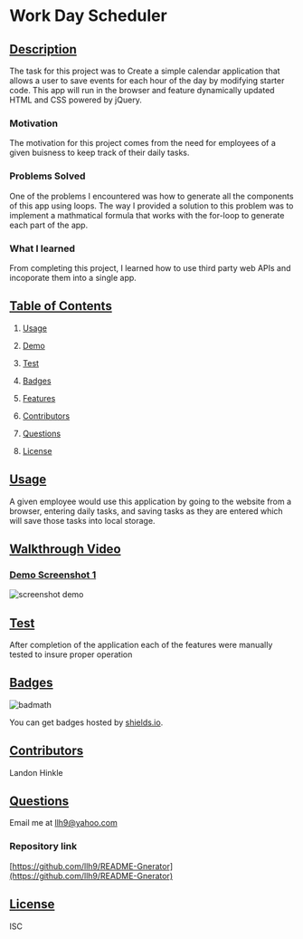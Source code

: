 # Work Day Scheduler 

    
## [Description](#description)
    
The task for this project was to Create a simple calendar application that allows a user to save events for each hour of the day by modifying starter code. This app will run in the browser and feature dynamically updated HTML and CSS powered by jQuery.
    
### Motivation
    
The motivation for this project comes from the need for employees of a given buisness to keep track of their daily tasks. 
    
### Problems Solved 
    
One of the problems I encountered was how to generate all the components of this app using loops. The way I provided a solution to this problem was to implement a mathmatical formula that works with the for-loop to generate each part of the app. 
    
### What I learned 
    
From completing this project, I learned how to use third party web APIs and incoporate them into a single app. 
    
## [Table of Contents](#table-of-contents)
    
1. [Usage](#usage)
    
1. [Demo](#demo)
    
1. [Test](#test)
    
1. [Badges](#badges)
    
1. [Features](#features)
    
1. [Contributors](#contributors)
    
1. [Questions](#questions)
    
1. [License](#license)
    
## [Usage](#usage)
    
A given employee would use this application by going to the website from a browser, entering daily tasks, and saving tasks as they are entered which will save those tasks into local storage. 
    
## [Walkthrough Video](https://watch.screencastify.com/v/U2QpCko7skGyMEGyo3ZA)
    
### [Demo Screenshot 1](#demo-screenshot-1)
    
![screenshot demo ](./SS1.PNG)
    
## [Test](#test)
    
After completion of the application each of the features were manually tested to insure proper operation
    
## [Badges](#badges)
    
![badmath](https://img.shields.io/github/languages/top/nielsenjared/badmath)
    
You can get badges hosted by [shields.io](https://shields.io/). 
    
## [Contributors](#contributors)
    
Landon Hinkle
    
## [Questions](#questions)
    
Email me at llh9@yahoo.com

### Repository link

[https://github.com/llh9/README-Gnerator](https://github.com/llh9/README-Gnerator)
    
## [License](#license)
    
ISC
    